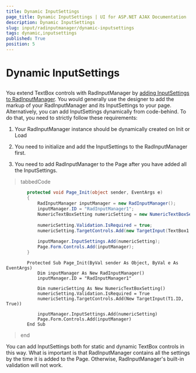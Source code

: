```yaml
---
title: Dynamic InputSettings
page_title: Dynamic InputSettings | UI for ASP.NET AJAX Documentation
description: Dynamic InputSettings
slug: input/radinputmanager/dynamic-inputsettings
tags: dynamic,inputsettings
published: True
position: 5
---
```


# Dynamic InputSettings



## 

You extend TextBox controls with RadInputManager by [adding InputSettings to RadInputManager](http://www.telerik.com/help/aspnet-ajax/using_radinputmanager.html). You would generally use the designer to add the markup of your RadInputManager and its InputSettings to your page. Alternatively, you can add InputSettings dynamically from code-behind. To do that, you need to strictly follow these requirements:

1. Your RadInputManager instance should be dynamically created on Init or Load

1. You need to initialize and add the InputSettings to the RadInputManager first.

1. You need to add RadInputManager to the Page after you have added all the InputSettings.

>tabbedCode

````C#
	    protected void Page_Init(object sender, EventArgs e)
	    {
	        RadInputManager inputManager = new RadInputManager();
	        inputManager.ID = "RadInputManager1";
	        NumericTextBoxSetting numericSetting = new NumericTextBoxSetting();
	
	        numericSetting.Validation.IsRequired = true;
	        numericSetting.TargetControls.Add(new TargetInput(TextBox1.ID, true));
	
	        inputManager.InputSettings.Add(numericSetting);
	        Page.Form.Controls.Add(inputManager);
	    }
````



````VB.NET
	    Protected Sub Page_Init(ByVal sender As Object, ByVal e As EventArgs)
	        Dim inputManager As New RadInputManager()
	        inputManager.ID = "RadInputManager1"
	
	        Dim numericSetting As New NumericTextBoxSetting()
	        numericSetting.Validation.IsRequired = True
	        numericSetting.TargetControls.Add(New TargetInput(T1.ID, True))
	
	        inputManager.InputSettings.Add(numericSetting)
	        Page.Form.Controls.Add(inputManager)
	    End Sub
````


>end

You can add InputSettings both for static and dynamic TextBox controls in this way. What is important is that RadInputManager contains all the settings by the time it is added to the Page. Otherwise, RadInputManager's built-in validation will not work.
